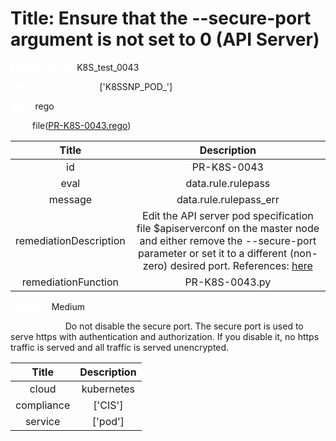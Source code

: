 



# Title:  Ensure that the --secure-port argument is not set to 0 (API Server) 


***<font color="white">Master Test Id:</font>*** K8S_test_0043

***<font color="white">Master Snapshot Id:</font>*** ['K8SSNP_POD_']

***<font color="white">type:</font>*** rego

***<font color="white">rule:</font>*** file([PR-K8S-0043.rego])  
  
  
  
  

|Title|Description|
| :---: | :---: |
|id|PR-K8S-0043|
|eval|data.rule.rulepass|
|message|data.rule.rulepass_err|
|remediationDescription|Edit the API server pod specification file $apiserverconf on the master node and either remove the --secure-port parameter or set it to a different (non-zero) desired port. References: <a href='https://kubernetes.io/docs/admin/kube-apiserver/' target='_blank'>here</a>|
|remediationFunction|PR-K8S-0043.py|


***<font color="white">Severity:</font>*** Medium

***<font color="white">Description:</font>***  Do not disable the secure port. The secure port is used to serve https with authentication and authorization. If you disable it, no https traffic is served and all traffic is served unencrypted.   
  
  

|Title|Description|
| :---: | :---: |
|cloud|kubernetes|
|compliance|['CIS']|
|service|['pod']|



[PR-K8S-0043.rego]: https://github.com/prancer-io/prancer-compliance-test/tree/master/kubernetes/cloud/PR-K8S-0043.rego
